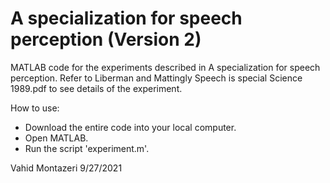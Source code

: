 # A specialization for speech perception (Version 2)

MATLAB code for the experiments described in A specialization for speech perception.
Refer to Liberman and Mattingly Speech is special Science 1989.pdf to see details of the experiment. 

How to use:
 - Download the entire code into your local computer. 
 - Open MATLAB. 
 - Run the script 'experiment.m'.

Vahid Montazeri
9/27/2021
